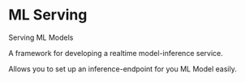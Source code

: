 # ML Serving
Serving ML Models

A framework for developing a realtime model-inference service.

Allows you to set up an inference-endpoint for you ML Model easily. 
